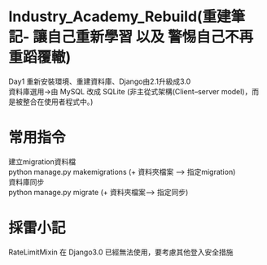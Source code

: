 # Industry_Academy_Rebuild(重建筆記- 讓自己重新學習 以及 警惕自己不再重蹈覆轍)
  Day1 重新安裝環境、重建資料庫、Django由2.1升級成3.0  
    資料庫選用->由 MySQL 改成 SQLite (非主從式架構(Client–server model)，而是被整合在使用者程式中。)  

# 常用指令
  建立migration資料檔   
    python manage.py makemigrations (+ 資料夾檔案 --> 指定migration)  
  資料庫同步  
    python manage.py migrate (+ 資料夾檔案--> 指定同步)  

# 採雷小記
  RateLimitMixin 在 Django3.0 已經無法使用，要考慮其他登入安全措施  
